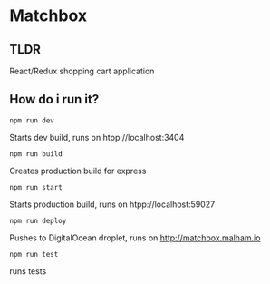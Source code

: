 # Matchbox

## TLDR

React/Redux shopping cart application


## How do i run it?


```
npm run dev
```

Starts dev build, runs on htpp://localhost:3404

```
npm run build
```

Creates production build for express

```
npm run start
```

Starts production build, runs on htpp://localhost:59027

```
npm run deploy
```

Pushes to DigitalOcean droplet, runs on http://matchbox.malham.io

```
npm run test
```

runs tests




